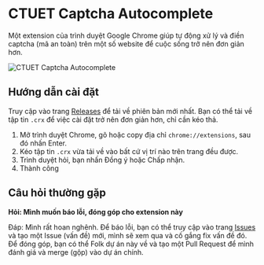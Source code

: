 # CTUET Captcha Autocomplete
Một extension của trình duyệt Google Chrome giúp tự động xử lý và điền captcha (mã an toàn) trên một số website để cuộc sống trở nên đơn giản hơn.

![CTUET Captcha Autocomplete](https://i.imgur.com/M6BclMD.gif)

## Hướng dẫn cài đặt
Truy cập vào trang [Releases](https://github.com/tdtgit/CTUET-captcha-autocomplete/releases) để tải về phiên bản mới nhất. Bạn có thể tải về tập tin `.crx` để việc cài đặt trở nên đơn giản hơn, chỉ cần kéo thả.

1. Mở trình duyệt Chrome, gõ hoặc copy địa chỉ `chrome://extensions`, sau đó nhấn Enter.
1. Kéo tập tin `.crx` vừa tải về vào bất cứ vị trí nào trên trang đều được.
1. Trình duyệt hỏi, bạn nhấn Đồng ý hoặc Chấp nhận.
1. Thành công

## Câu hỏi thường gặp

**Hỏi: Mình muốn báo lỗi, đóng góp cho extension này**

Đáp: Mình rất hoan nghênh. Để báo lỗi, bạn có thể truy cập vào trang [Issues](https://github.com/tdtgit/CTUET-captcha-autocomplete/issues) và tạo một Issue (vấn đề) mới, mình sẽ xem qua và cố gắng fix vấn đề đó. Để đóng góp, bạn có thể Folk dự án này về và tạo một Pull Request để mình đánh giá và merge (gộp) vào dự án chính.
